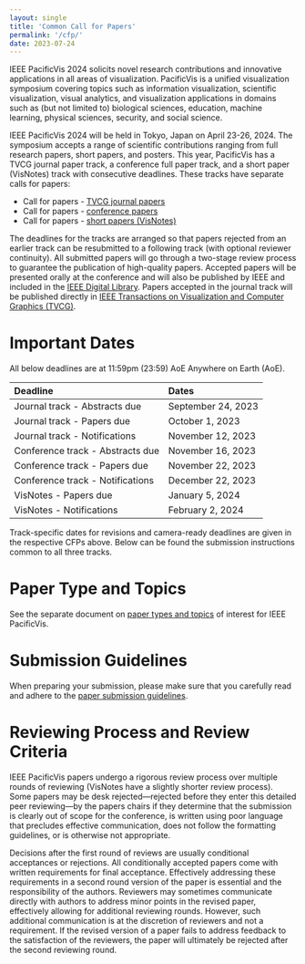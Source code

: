 ```yaml
---
layout: single
title: 'Common Call for Papers'
permalink: '/cfp/'
date: 2023-07-24
---
```


IEEE PacificVis 2024 solicits novel research contributions and innovative applications in all areas of visualization. PacificVis is a unified visualization symposium covering topics such as information visualization, scientific visualization, visual analytics, and visualization applications in domains such as (but not limited to) biological sciences, education, machine learning, physical sciences, security, and social science.

IEEE PacificVis 2024 will be held in Tokyo, Japan on April 23-26, 2024. The symposium accepts a range of scientific contributions ranging from full research papers, short papers, and posters. This year, PacificVis has a TVCG journal paper track, a conference full paper track, and a short paper (VisNotes) track with consecutive deadlines. These tracks have separate calls for papers:

- Call for papers - [TVCG journal papers](/pvis2024/cfp/journal/)
- Call for papers - [conference papers](/pvis2024/cfp/conf/)
- Call for papers - [short papers (VisNotes)](/pvis2024/cfp/note/)

The deadlines for the tracks are arranged so that papers rejected from an earlier track can be resubmitted to a following track (with optional reviewer continuity). All submitted papers will go through a two-stage review process to guarantee the publication of high-quality papers. Accepted papers will be presented orally at the conference and will also be published by IEEE and included in the [IEEE Digital Library](https://www.ieee.org/publications/subscriptions/products/mdl/ieeexplore-access.html). Papers accepted in the journal track will be published directly in [IEEE Transactions on Visualization and Computer Graphics (TVCG)](https://ieeexplore.ieee.org/xpl/RecentIssue.jsp?punumber=2945).


# Important Dates

All below deadlines are at 11:59pm (23:59) AoE Anywhere on Earth (AoE).

| Deadline | Dates |
| :------- | :----- |
Journal track - Abstracts due | September 24, 2023
Journal track - Papers due | October 1, 2023
Journal track - Notifications | November 12, 2023
Conference track - Abstracts due | November 16, 2023
Conference track - Papers due | November 22, 2023
Conference track - Notifications | December 22, 2023
VisNotes - Papers due | January 5, 2024
VisNotes - Notifications | February 2, 2024


Track-specific dates for revisions and camera-ready deadlines are given in the respective CFPs above. Below can be found the submission instructions common to all three tracks.


# Paper Type and Topics

See the separate document on [paper types and topics](/pvis2024/cfp/types/) of interest for IEEE PacificVis.


# Submission Guidelines

When preparing your submission, please make sure that you carefully read and adhere to the [paper submission guidelines](/pvis2024/cfp/guidelines/).


# Reviewing Process and Review Criteria

IEEE PacificVis papers undergo a rigorous review process over multiple rounds of reviewing (VisNotes have a slightly shorter review process). Some papers may be desk rejected—rejected before they enter this detailed peer reviewing—by the papers chairs if they determine that the submission is clearly out of scope for the conference, is written using poor language that precludes effective communication, does not follow the formatting guidelines, or is otherwise not appropriate.

Decisions after the first round of reviews are usually conditional acceptances or rejections. All conditionally accepted papers come with written requirements for final acceptance. Effectively addressing these requirements in a second round version of the paper is essential and the responsibility of the authors. Reviewers may sometimes communicate directly with authors to address minor points in the revised paper, effectively allowing for additional reviewing rounds. However, such additional communication is at the discretion of reviewers and not a requirement. If the revised version of a paper fails to address feedback to the satisfaction of the reviewers, the paper will ultimately be rejected after the second reviewing round.
